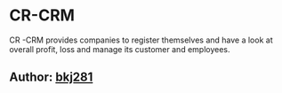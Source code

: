 # CR-CRM
CR -CRM provides companies to register themselves and have a look at overall profit, loss and manage its customer and employees.

## Author: [bkj281](https://github.com/bkj281)

